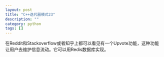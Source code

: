 ```yaml
---
layout: post
title: "C++迭代器模式23"
description: ""
category: python
tags: []
---
```


在Reddit和Stackoverflow或者知乎上都可以看见有一个Upvote功能，这种功能让用户去维护信息流动。它可以用Redis数据库实现。

